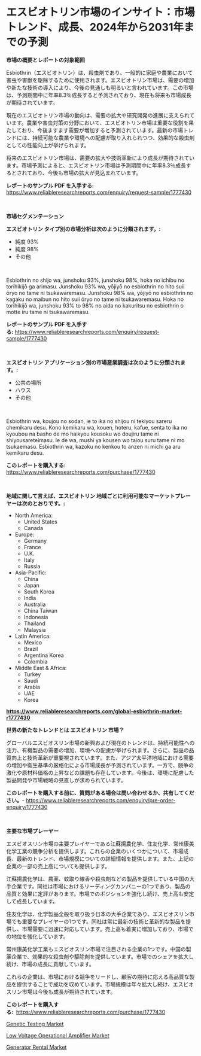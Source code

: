 <p><h1>エスビオトリン市場のインサイト：市場トレンド、成長、2024年から2031年までの予測</h1></p><p><strong>市場の概要とレポートの対象範囲</strong></p>
<p><p>Esbiothrin（エスビオトリン）は、殺虫剤であり、一般的に家庭や農業において害虫や害獣を駆除するために使用されます。エスビオトリン市場は、需要の増加や新たな技術の導入により、今後の見通しも明るいと言われています。この市場は、予測期間中に年率8.3％成長すると予測されており、現在も将来も市場成長が期待されています。</p><p>現在のエスビオトリン市場の動向は、需要の拡大や研究開発の進展に支えられています。農業や害虫対策の分野において、エスビオトリン市場は重要な役割を果たしており、今後ますます需要が増加すると予測されています。最新の市場トレンドには、持続可能な農業や環境への配慮が取り入れられつつ、効果的な殺虫剤としての性能向上が挙げられます。</p><p>将来のエスビオトリン市場は、需要の拡大や技術革新により成長が期待されています。市場予測によると、エスビオトリン市場は予測期間中に年率8.3％成長するとされており、今後も市場の拡大が見込まれています。</p></p>
<p><strong>レポートのサンプル PDF を入手する:</strong> <a href="https://www.reliableresearchreports.com/enquiry/request-sample/1777430">https://www.reliableresearchreports.com/enquiry/request-sample/1777430</a></p>
<p>&nbsp;</p>
<p><strong>市場セグメンテーション</strong></p>
<p><strong>エスビオトリン タイプ別の市場分析は次のように分類されます。:</strong></p>
<p><ul><li>純度 93%</li><li>純度 98%</li><li>その他</li></ul></p>
<p>&nbsp;</p>
<p><p>Esbiothrin no shijo wa, junshoku 93%, junshoku 98%, hoka no ichibu no torihikijō ga arimasu. Junshoku 93% wa, yōjiyō no esbiothrin no hito suii ōryo no tame ni tsukawaremasu. Junshoku 98% wa, yōjiyō no esbiothrin no kagaku no maibun no hito suii ōryo no tame ni tsukawaremasu. Hoka no torihikijō wa, junshoku 93% to 98% no aida no kakuritsu no esbiothrin o motte iru tame ni tsukawaremasu.</p></p>
<p><strong>レポートのサンプル PDF を入手する:</strong>&nbsp;<a href="https://www.reliableresearchreports.com/enquiry/request-sample/1777430">https://www.reliableresearchreports.com/enquiry/request-sample/1777430</a></p>
<p>&nbsp;</p>
<p><strong> エスビオトリン アプリケーション別の市場産業調査は次のように分類されます。:</strong></p>
<p><ul><li>公共の場所</li><li>ハウス</li><li>その他</li></ul></p>
<p>&nbsp;</p>
<p><p>Esbiothrin wa, koujou no sodan, ie to ika no shijou ni tekiyou sareru chemikaru desu. Kono kemikaru wa, kouen, hoteru, kafue, senta to ika no kyoubou na basho de mo haikyou kousoku wo doujiru tame ni shiyousareteimasu. Ie de wa, mushi ya kousen wo taiou suru tame ni mo tsukaemasu. Esbiothrin wa, kazoku no kenkou to anzen ni michi ga aru kemikaru desu.</p></p>
<p><strong>このレポートを購入する:</strong>&nbsp; <a href="https://www.reliableresearchreports.com/purchase/1777430">https://www.reliableresearchreports.com/purchase/1777430</a></p>
<p>&nbsp;</p>
<p><strong>地域に関して言えば、エスビオトリン 地域ごとに利用可能なマーケットプレーヤーは次のとおりです。:</strong></p>
<p><ul>
    <li>
        North America:
        <ul>
            <li>United States</li>
            <li>Canada</li>
        </ul>
    </li>
    <li>
        Europe:
        <ul>
            <li>Germany</li>
            <li>France</li>
            <li>U.K.</li>
            <li>Italy</li>
            <li>Russia</li>
        </ul>
    </li>
    <li>
        Asia-Pacific:
        <ul>
            <li>China</li>
            <li>Japan</li>
            <li>South Korea</li>
            <li>India</li>
            <li>Australia</li>
            <li>China Taiwan</li>
            <li>Indonesia</li>
            <li>Thailand</li>
            <li>Malaysia</li>
        </ul>
    </li>
    <li>
        Latin America:
        <ul>
            <li>Mexico</li>
            <li>Brazil</li>
            <li>Argentina Korea</li>
            <li>Colombia</li>
        </ul>
    </li>
    <li>
        Middle East & Africa:
        <ul>
            <li>Turkey</li>
            <li>Saudi</li>
            <li>Arabia</li>
            <li>UAE</li>
            <li>Korea</li>
        </ul>
    </li>
    </ul></p>
<p><strong><a href="https://www.reliableresearchreports.com/global-esbiothrin-market-r1777430">https://www.reliableresearchreports.com/global-esbiothrin-market-r1777430</a></strong>&nbsp;</p>
<p><strong>世界の新たなトレンドとは エスビオトリン 市場？</strong></p>
<p><p>グローバルエスビオスリン市場の新興および現在のトレンドは、持続可能性への注力、有機製品の需要の増加、環境への配慮が挙げられます。さらに、製品の品質向上と技術革新が重要視されています。また、アジア太平洋地域における需要の増加や衛生基準の厳格化による市場成長が予測されています。一方で、競争の激化や原材料価格の上昇などの課題も存在しています。今後は、環境に配慮した製品開発や市場戦略の見直しが求められています。</p></p>
<p><strong>このレポートを購入する前に、質問がある場合は問い合わせるか、共有してください。</strong>- <a href="https://www.reliableresearchreports.com/enquiry/pre-order-enquiry/1777430">https://www.reliableresearchreports.com/enquiry/pre-order-enquiry/1777430</a></p>
<p>&nbsp;</p>
<p><strong>主要な市場プレーヤー</strong></p>
<p><p>エスビオスリン市場の主要プレイヤーである江蘇揚農化学、住友化学、常州康美化学工業の競争分析を提供します。これらの企業のいくつかについて、市場成長、最新のトレンド、市場規模についての詳細情報を提供します。また、上記の企業の一部の売上高についても提供します。</p><p>江蘇揚農化学は、農薬、蚊取り線香や殺虫剤などの製品を提供している中国の大手企業です。同社は市場におけるリーディングカンパニーの1つであり、製品の品質と効果に定評があります。市場でのポジションを強化し続け、売上高も安定して成長しています。</p><p>住友化学は、化学製品全般を取り扱う日本の大手企業であり、エスビオスリン市場でも重要なプレイヤーの1つです。同社は常に最新の技術と革新的な製品を提供し、市場需要に迅速に対応しています。売上高も着実に増加しており、市場での地位を強化しています。</p><p>常州康美化学工業もエスビオスリン市場で注目される企業の1つです。中国の製薬企業で、効果的な殺虫剤や駆除剤を提供しています。市場でのシェアを拡大し続け、市場の成長に貢献しています。</p><p>これらの企業は、市場における競争をリードし、顧客の期待に応える高品質な製品を提供することで成功を収めています。市場規模は年々拡大し続け、エスビオスリン市場は今後も成長が期待されています。</p></p>
<p><strong>このレポートを購入する:</strong>&nbsp;&nbsp;<a href="https://www.reliableresearchreports.com/purchase/1777430">https://www.reliableresearchreports.com/purchase/1777430</a></p>
<p><p><a href="https://github.com/singletonthaxterkelliehr2df/Market-Research-Report-List-2/blob/main/genetic-testing-market.md">Genetic Testing Market</a></p><p><a href="https://frill-swim-3cd.notion.site/Low-Voltage-Operational-Amplifier-Market-Trends-Forecast-and-Competitive-Analysis-to-2031-b12209d63157468f804d3c924ea94dd7">Low Voltage Operational Amplifier Market</a></p><p><a href="https://github.com/kufem1/Market-Research-Report-List-2/blob/main/generator-rental-market.md">Generator Rental Market</a></p></p>